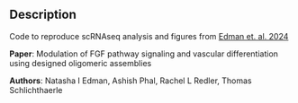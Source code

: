## Description

Code to reproduce scRNAseq analysis and figures from [Edman et. al. 2024](https://pubmed.ncbi.nlm.nih.gov/36993355/)

**Paper**: Modulation of FGF pathway signaling and vascular differentiation using designed oligomeric assemblies

**Authors**: Natasha I Edman, Ashish Phal, Rachel L Redler, Thomas Schlichthaerle 
